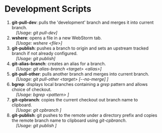 # Development Scripts

1) <strong>git-pull-dev</strong>: pulls the 'development' branch and merges it into current branch.<br />
&emsp;<em>[Usage: git pull-dev]</em>
2) <strong>wshere</strong>: opens a file in a new WebStorm tab.<br />
&emsp;<em>[Usage: wshere \<file\>]</em>
3) <strong>git-publish</strong>: pushes a branch to origin and sets an upstream tracked branch if not already configured.<br />
&emsp;<em>[Usage: git publish]</em>
4) <strong>git-alias-branch</strong>: creates an alias for a branch.<br />
&emsp;<em>[Usage: git alias-branch \<target\> \<alias\>]</em>
5) <strong>git-pull-other</strong>: pulls another branch and merges into current branch.<br />
&emsp;<em>[Usage: git pull-other \<target\> [--no-merge] ]</em>
6) <strong>bgrep</strong>: displays local branches containing a <em>grep</em> pattern and allows choice of checkout.<br />
&emsp;<em>[Usage: bgrep \<pattern\> ]</em>
7) <strong>git-cpbranch</strong>: copies the current checkout out branch name to clipboard.<br />
&emsp;<em>[Usage: git cpbranch ]</em>
8) <strong>git-publish</strong>: git pushes to the remote under a directory prefix and copies the remote branch name to clipboard using <em>git-cpbranch</em>.<br />
&emsp;<em>[Usage: git publish ]</em>
